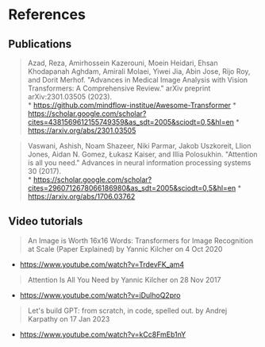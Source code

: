 # References 

## Publications
> Azad, Reza, Amirhossein Kazerouni, Moein Heidari, Ehsan Khodapanah Aghdam, Amirali Molaei, Yiwei Jia, Abin Jose, Rijo Roy, and Dorit Merhof. "Advances in Medical Image Analysis with Vision Transformers: A Comprehensive Review." arXiv preprint arXiv:2301.03505 (2023).     
	* https://github.com/mindflow-institue/Awesome-Transformer
	* https://scholar.google.com/scholar?cites=4381569612155749359&as_sdt=2005&sciodt=0,5&hl=en
	* https://arxiv.org/abs/2301.03505 

> Vaswani, Ashish, Noam Shazeer, Niki Parmar, Jakob Uszkoreit, Llion Jones, Aidan N. Gomez, Łukasz Kaiser, and Illia Polosukhin. "Attention is all you need." Advances in neural information processing systems 30 (2017).     
	* https://scholar.google.com/scholar?cites=2960712678066186980&as_sdt=2005&sciodt=0,5&hl=en
	* https://arxiv.org/abs/1706.03762 

## Video tutorials
> An Image is Worth 16x16 Words: Transformers for Image Recognition at Scale (Paper Explained) by Yannic Kilcher on 4 Oct 2020    
* https://www.youtube.com/watch?v=TrdevFK_am4 

> Attention Is All You Need by Yannic Kilcher on 28 Nov 2017       
* https://www.youtube.com/watch?v=iDulhoQ2pro

> Let's build GPT: from scratch, in code, spelled out. by Andrej Karpathy on 17 Jan 2023       
* https://www.youtube.com/watch?v=kCc8FmEb1nY

